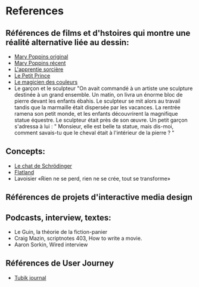 # References

## Références de films et d'hstoires qui montre une réalité alternative liée au dessin:

- [Mary Poppins original](https://www.youtube.com/watch?v=YfkEQDPlb8g)
- [Mary Poppins récent](https://www.youtube.com/watch?v=cjPmDywk4LE)
- [L'apprentie sorcière](https://www.youtube.com/watch?v=-8kbFvcnNvM)
- [Le Petit Prince](https://www.youtube.com/watch?v=cjr2aaZpABo)
- [Le magicien des couleurs](https://www.youtube.com/watch?v=rhBmc8stHfA)
- Le garçon et le sculpteur "On avait commandé à un artiste une sculpture destinée à un grand ensemble. Un matin, on livra un énorme bloc de pierre devant les enfants ébahis. Le sculpteur se mit alors au travail tandis que la marmaille était dispersée par les vacances. La rentrée ramena son petit monde, et les enfants découvrirent la magnifique statue équestre. Le sculpteur était près de son œuvre. Un petit garçon s'adressa à lui : " Monsieur, elle est belle ta statue, mais dis-moi, comment savais-tu que le cheval était à l'intérieur de la pierre ? "


## Concepts: 

- [Le chat de Schrödinger](https://www.youtube.com/watch?v=pNTMYNj2Ulk)
- [Flatland](https://www.youtube.com/watch?v=Ufx9x-JzZjQ&t=257s)
- Lavoisier «Rien ne se perd, rien ne se crée, tout se transforme»


## Références de projets d'interactive media design


## Podcasts, interview, textes:

- Le Guin, la théorie de la fiction-panier
- Craig Mazin, scriptnotes 403, How to write a movie.
- Aaron Sorkin, Wired interview

## Références de User Journey

- [Tubik journal](https://blog.tubikstudio.com/gamification-mechanics-in-ux-smart-user-journey/)



